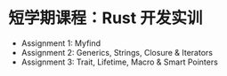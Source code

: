 # 短学期课程：Rust 开发实训

- Assignment 1: Myfind
- Assignment 2: Generics, Strings, Closure & Iterators
- Assignment 3: Trait, Lifetime, Macro & Smart Pointers